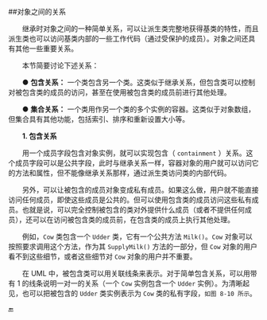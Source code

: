 ##对象之间的关系

&emsp;&emsp;继承时对象之间的一种简单关系，可以让派生类完整地获得基类的特性，而且派生类也可以访问基类内部的一些工作代码（通过受保护的成员）。对象之间还具有其他一些重要关系。

&emsp;&emsp;本节简要讨论下述关系：

&emsp;&emsp;● **包含关系：** 一个类包含另一个类。这类似于继承关系，但包含类可以控制对被包含类的成员的访问，甚至在使用被包含类的成员前进行其他处理。

&emsp;&emsp;● **集合关系：** 一个类用作另一个类的多个实例的容器。这类似于对象数组，但集合具有其他功能，包括索引、排序和重新设置大小等。


&emsp;&emsp;**1. 包含关系**

&emsp;&emsp;用一个成员字段包含对象实例，就可以实现包含（ `containment` ）关系。这个成员字段可以是公共字段，此时与继承关系一样，容器对象的用户就可以访问它的方法和属性，但不能像继承关系那样，通过派生类访问类的内部代码。

&emsp;&emsp;另外，可以让被包含的成员对象变成私有成员。如果这么做，用户就不能直接访问任何成员，即使这些成员是公共的。但可以使用包含类的成员访问这些私有成员。也就是说，可以完全控制被包含的类对外提供什么成员（或者不提供任何成员），还可以在访问被包含类的成员前，在包含类的成员上执行其他处理。

&emsp;&emsp;例如，`Cow` 类包含一个 `Udder` 类，它有一个公共方法 `Milk()`。`Cow` 对象可以按照要求调用这个方法，作为其 `SupplyMilk()` 方法的一部分，但 `Cow` 对象的用户看不到这些细节，或者这些细节对 `Cow` 对象的用户并不重要。

&emsp;&emsp;在 UML 中，被包含类可以用关联线条来表示。对于简单包含关系，可以用带有 1 的线条说明一对一的关系（一个 `Cow` 实例包含一个 `Udder` 实例）。为清晰起见，也可以把被包含的 `Udder` 类实例表示为 `Cow` 类的私有字段，`如图 8-10 所示`。





🔚
